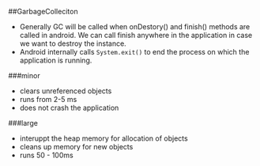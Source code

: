 ##GarbageColleciton 

* Generally GC will be called when onDestory() and finish() methods
  are called in android. We can call finish anywhere in the application
  in case we want to destroy the instance. 
* Android internally calls `System.exit()` to end the process
 on which the application is running.  

###minor
 * clears unreferenced objects 
 * runs from 2-5 ms 
 * does not crash the application
   
###large
 * interuppt the heap memory for allocation of objects
 * cleans up memory for new objects
 * runs 50 - 100ms
 